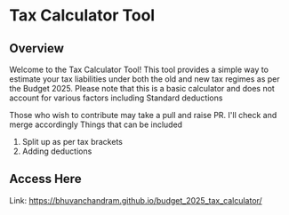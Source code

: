 # Tax Calculator Tool

## Overview

Welcome to the Tax Calculator Tool! This tool provides a simple way to estimate your tax liabilities under both the old and new tax regimes as per the Budget 2025. Please note that this is a basic calculator and does not account for various factors including Standard deductions

Those who wish to contribute may take a pull and raise PR. I'll check and merge accordingly
Things that can be included
1. Split up as per tax brackets
2. Adding deductions


## Access Here

Link: https://bhuvanchandram.github.io/budget_2025_tax_calculator/
